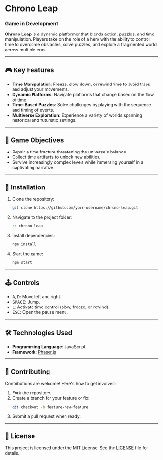 # Chrono Leap  

### Game in Development  

**Chrono Leap** is a dynamic platformer that blends action, puzzles, and time manipulation. Players take on the role of a hero with the ability to control time to overcome obstacles, solve puzzles, and explore a fragmented world across multiple eras.  

---  

## 🎮 Key Features  

- **Time Manipulation**: Freeze, slow down, or rewind time to avoid traps and adjust your movements.  
- **Dynamic Platforms**: Navigate platforms that change based on the flow of time.  
- **Time-Based Puzzles**: Solve challenges by playing with the sequence and timing of events.  
- **Multiverse Exploration**: Experience a variety of worlds spanning historical and futuristic settings.  

---  

## 📜 Game Objectives  

- Repair a time fracture threatening the universe's balance.  
- Collect time artifacts to unlock new abilities.  
- Survive increasingly complex levels while immersing yourself in a captivating narrative.  

---  

## 🚀 Installation  

1. Clone the repository:  
   ```bash
   git clone https://github.com/your-username/chrono-leap.git
   ```  
2. Navigate to the project folder:  
   ```bash
   cd chrono-leap
   ```  
3. Install dependencies:  
   ```bash
   npm install
   ```  
4. Start the game:  
   ```bash
   npm start
   ```  

---  

## 🕹️ Controls  

- <kbd>A</kbd>, <kbd>D</kbd>: Move left and right.  
- <kbd>SPACE</kbd>: Jump.  
- <kbd>E</kbd>: Activate time control (slow, freeze, or rewind).  
- <kbd>ESC</kbd>: Open the pause menu.  

---  

## 🛠️ Technologies Used  
 
- **Programming Language**: JavaScript  
- **Framework**: [Phaser.js](https://phaser.io) 

---  

## 🌟 Contributing  

Contributions are welcome! Here's how to get involved:  
1. Fork the repository.  
2. Create a branch for your feature or fix:  
   ```bash
   git checkout -b feature-new-feature
   ```  
3. Submit a pull request when ready.  

---  

## 📄 License  

This project is licensed under the MIT License. See the [LICENSE](./LICENSE) file for details.  
